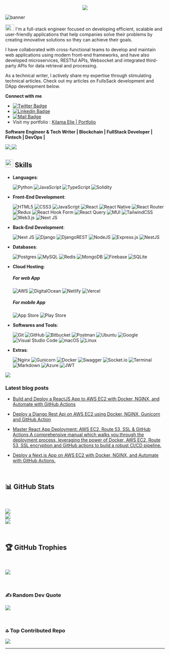 
<p align="center">
  <a href="https://github.com/DenverCoder1/readme-typing-svg"><img src="https://readme-typing-svg.herokuapp.com?font=Time+New+Roman&color=white&size=25&center=true&vCenter=true&width=600&height=100&lines=Startup+Enthusiast..&hearts;++;Full-Stack+Developer,;Tech+writer/Researcher,;Love+to+learn+new+stuffs."></a>
<br>

</p>

![banner](https://res.cloudinary.com/dwz5lx2k7/image/upload/v1702919814/portfolio/Kilama_Banner_Linkedin_banner_rpf550.webp)

<img src="https://user-images.githubusercontent.com/1303154/88677602-1635ba80-d120-11ea-84d8-d263ba5fc3c0.gif" height='20px' width="28px" alt="hi"> I'm a full-stack engineer focused on developing efficient, scalable and user-friendly applications that help companies solve their problems by creating innovative solutions so they can achieve their goals.

 I have collaborated with cross-functional teams to develop and maintain web applications using modern front-end frameworks, and have also developed microservices, RESTful APIs, Websocket and integrated third-party APIs for data retrieval and processing.

As a technical writer, I actively share my expertise through stimulating technical articles. Check out my articles on FullsSack development and DApp development below.

 <b>Connect with me</b>
 - [![Twitter Badge](https://img.shields.io/badge/-@kilamaelie-1ca0f1?style=flat&labelColor=1ca0f1&logo=twitter&logoColor=white&link=https://twitter.com/kilamaelie)](https://twitter.com/kilamaelie)
 - [![Linkedin Badge](https://img.shields.io/badge/-kilamaelie-0e76a8?style=flat&labelColor=0e76a8&logo=linkedin&logoColor=white)](https://www.linkedin.com/in/kilamaelie/)
 - [![Mail Badge](https://img.shields.io/badge/-elijahkilama-c0392b?style=flat&labelColor=c0392b&logo=gmail&logoColor=white)](mailto:elijahkilama14@gmail.com)
 -  Visit my portfolio : [Kilama Elie | Portfolio ](https://kilamaelie.com)

 <b>Software Engineer & Tech Writer | Blockchain | FullStack Developer | Fintech | DevOps |</b>

 <a href="https://drive.google.com/file/d/1kY5LeTVWFyyiLpwLHHxWH8ogRHZXwG9n/view?usp=sharing" target="_blank">
   <img src="https://img.shields.io/badge/-RESUME-white?logo=dialogflow&style=for-the-badge">
</a>
<a href="https://kilamaelie.com/" target="_blank">
   <img src="https://img.shields.io/badge/-PORTFOLIO-black?logo=dialogflow&style=for-the-badge">
</a>

  
## <img src="https://media2.giphy.com/media/QssGEmpkyEOhBCb7e1/giphy.gif?cid=ecf05e47a0n3gi1bfqntqmob8g9aid1oyj2wr3ds3mg700bl&rid=giphy.gif" width ="25"> <b>Skills</b>

<p align="center">

- **Languages**:
  
   ![Python](https://img.shields.io/badge/Python%20-%2314354C.svg?style=for-the-badge&logo=python&logoColor=white)
   ![JavaScript](https://img.shields.io/badge/javascript-%23323330.svg?style=for-the-badge&logo=javascript&logoColor=%23F7DF1E)
   ![TypeScript](https://img.shields.io/badge/typescript-%23007ACC.svg?style=for-the-badge&logo=typescript&logoColor=white)
   ![Solidity](https://img.shields.io/badge/Solidity-%23363636.svg?style=for-the-badge&logo=solidity&logoColor=white)

- **Front-End Development**:

  ![HTML5](https://img.shields.io/badge/HTML5%20-%23E34F26.svg?style=for-the-badge&logo=html5&logoColor=white)
  ![CSS3](https://img.shields.io/badge/CSS%20-%231572B6.svg?style=for-the-badge&logo=css3&logoColor=white)
  ![JavaScript](https://img.shields.io/badge/JavaScript%20-%23F7DF1E.svg?style=for-the-badge&logo=javascript&logoColor=black)
  ![React](https://img.shields.io/badge/react-%2320232a.svg?style=for-the-badge&logo=react&logoColor=%2361DAFB)
  ![React Native](https://img.shields.io/badge/react_native-%2320232a.svg?style=for-the-badge&logo=react&logoColor=%2361DAFB)
  ![React Router](https://img.shields.io/badge/React_Router-CA4245?style=for-the-badge&logo=react-router&logoColor=white)
  ![Redux](https://img.shields.io/badge/redux-%23593d88.svg?style=for-the-badge&logo=redux&logoColor=white)
  ![React Hook Form](https://img.shields.io/badge/React%20Hook%20Form-%23EC5990.svg?style=for-the-badge&logo=reacthookform&logoColor=white)
  ![React Query](https://img.shields.io/badge/-React%20Query-FF4154?style=for-the-badge&logo=react%20query&logoColor=white)
  ![MUI](https://img.shields.io/badge/MUI-%230081CB.svg?style=for-the-badge&logo=mui&logoColor=white)
  ![TailwindCSS](https://img.shields.io/badge/tailwindcss-%2338B2AC.svg?style=for-the-badge&logo=tailwind-css&logoColor=white)
  ![Web3.js](https://img.shields.io/badge/web3.js-F16822?style=for-the-badge&logo=web3.js&logoColor=white)
  ![Next JS](https://img.shields.io/badge/Next-black?style=for-the-badge&logo=next.js&logoColor=white)

- **Back-End Development**:

  ![Next JS](https://img.shields.io/badge/Next-black?style=for-the-badge&logo=next.js&logoColor=white)
  ![Django](https://img.shields.io/badge/django-%23092E20.svg?style=for-the-badge&logo=django&logoColor=white)
  ![DjangoREST](https://img.shields.io/badge/DJANGO-REST-ff1709?style=for-the-badge&logo=django&logoColor=white&color=ff1709&labelColor=gray)
  ![NodeJS](https://img.shields.io/badge/node.js-6DA55F?style=for-the-badge&logo=node.js&logoColor=white)
  ![Express.js](https://img.shields.io/badge/express.js-%23404d59.svg?style=for-the-badge&logo=express&logoColor=%2361DAFB)
  ![NestJS](https://img.shields.io/badge/nestjs-%23E0234E.svg?style=for-the-badge&logo=nestjs&logoColor=white)

- **Databases**:

  ![Postgres](https://img.shields.io/badge/postgres-%23316192.svg?style=for-the-badge&logo=postgresql&logoColor=white)
  ![MySQL](https://img.shields.io/badge/mysql-%2300f.svg?style=for-the-badge&logo=mysql&logoColor=white)
  ![Redis](https://img.shields.io/badge/redis-%23DD0031.svg?style=for-the-badge&logo=redis&logoColor=white)
  ![MongoDB](https://img.shields.io/badge/MongoDB-%234ea94b.svg?style=for-the-badge&logo=mongodb&logoColor=white)
  ![Firebase](https://img.shields.io/badge/firebase-%23039BE5.svg?style=for-the-badge&logo=firebase)
  ![SQLite](https://img.shields.io/badge/sqlite-%2307405e.svg?style=for-the-badge&logo=sqlite&logoColor=white)
  
- **Cloud Hosting**:

  ##### For web App
  ![AWS](https://img.shields.io/badge/AWS-%23FF9900.svg?style=for-the-badge&logo=amazon-aws&logoColor=white)
  ![DigitalOcean](https://img.shields.io/badge/DigitalOcean-%230167ff.svg?style=for-the-badge&logo=digitalOcean&logoColor=white)
  ![Netlify](https://img.shields.io/badge/netlify-%23000000.svg?style=for-the-badge&logo=netlify&logoColor=#00C7B7)
  ![Vercel](https://img.shields.io/badge/vercel-%23000000.svg?style=for-the-badge&logo=vercel&logoColor=white)
  
  ##### For mobile App
  
  ![App Store](https://img.shields.io/badge/App_Store-0D96F6?style=for-the-badge&logo=app-store&logoColor=white)
  ![Play Store](https://img.shields.io/badge/Google_Play-414141?style=for-the-badge&logo=google-play&logoColor=white)

- **Softwares and Tools**:

  ![Git](https://img.shields.io/badge/git-%23F05033.svg?style=for-the-badge&logo=git&logoColor=white)
  ![GitHub](https://img.shields.io/badge/github-%23121011.svg?style=for-the-badge&logo=github&logoColor=white)
  ![Bitbucket](https://img.shields.io/badge/bitbucket-%230047B3.svg?style=for-the-badge&logo=bitbucket&logoColor=white)
  ![Postman](https://img.shields.io/badge/Postman-FF6C37?style=for-the-badge&logo=postman&logoColor=white)
  ![Ubuntu](https://img.shields.io/badge/Ubuntu-E95420?style=for-the-badge&logo=ubuntu&logoColor=white)
  ![Google](https://img.shields.io/badge/google-%234285F4.svg?style=for-the-badge&logo=google&logoColor=white)
  ![Visual Studio Code](https://img.shields.io/badge/Visual%20Studio%20Code-0078d7.svg?style=for-the-badge&logo=visual-studio-code&logoColor=white)
  ![macOS](https://img.shields.io/badge/mac%20os-000000?style=for-the-badge&logo=macos&logoColor=F0F0F0)
  ![Linux](https://img.shields.io/badge/Linux-FCC624?style=for-the-badge&logo=linux&logoColor=black)

- **Extras**:

  ![Nginx](https://img.shields.io/badge/nginx-%23009639.svg?style=for-the-badge&logo=nginx&logoColor=white)
  ![Gunicorn](https://img.shields.io/badge/gunicorn-%298729.svg?style=for-the-badge&logo=gunicorn&logoColor=white)
  ![Docker](https://img.shields.io/badge/docker-%230db7ed.svg?style=for-the-badge&logo=docker&logoColor=white)
  ![Swagger](https://img.shields.io/badge/-Swagger-%23Clojure?style=for-the-badge&logo=swagger&logoColor=white)
  ![Socket.io](https://img.shields.io/badge/Socket.io-black?style=for-the-badge&logo=socket.io&badgeColor=010101)
  ![Terminal](https://img.shields.io/badge/Terminal-%23054020?style=for-the-badge&logo=gnu-bash&logoColor=white)
  ![Markdown](https://img.shields.io/badge/markdown-%23000000.svg?style=for-the-badge&logo=markdown&logoColor=white)
  ![Azure](https://img.shields.io/badge/azure-%230072C6.svg?style=for-the-badge&logo=azure-devops&logoColor=white)
  ![JWT](https://img.shields.io/badge/JWT-black?style=for-the-badge&logo=JSON%20web%20tokens)

<img src="https://user-images.githubusercontent.com/73097560/115834477-dbab4500-a447-11eb-908a-139a6edaec5c.gif">


### Latest blog posts

- [Build and Deploy a ReactJS App to AWS EC2 with Docker, NGINX, and Automate with GitHub Actions](https://medium.com/@kilamaelie/build-and-deploy-a-reactjs-app-to-aws-ec2-with-docker-nginx-and-automate-with-github-actions-d8c57fb47967)

- [Deploy a Django Rest Api on AWS EC2 using Docker, NGINX, Gunicorn and GitHub Action](https://medium.com/@kilamaelie/deploy-a-django-rest-api-on-aws-ec2-using-docker-nginx-gunicorn-and-github-action-1d3b41f3bfdc)
  
- [Master React App Deployment: AWS EC2, Route 53, SSL & GitHub Actions,A comprehensive manual which walks you through the deployment process, leveraging the power of Docker, AWS EC2, Route 53, SSL encryption and GitHub actions to build a robust CI/CD pipeline.](https://www.patreon.com/kilamaelie/shop/master-react-app-deployment-aws-ec2-53-1089307?utm_medium=clipboard_copy&utm_source=copyLink&utm_campaign=productshare_fan&utm_content=join_link)

- [Deploy a Next.js App on AWS EC2 with Docker, NGINX, and Automate with GitHub Actions.](https://medium.com/@kilamaelie/deploy-a-next-js-app-on-aws-ec2-with-docker-nginx-and-automate-with-github-actions-05a879d1a81b)

<br>

##  📊 GitHub Stats

<br>

![](https://github-readme-stats.vercel.app/api?username=kilamaelie&theme=dracula&hide_border=false&include_all_commits=true&count_private=true)<br/>
![](https://github-readme-streak-stats.herokuapp.com/?user=kilamaelie&theme=dracula&hide_border=false)<br/>
![](https://github-readme-stats.vercel.app/api/top-langs/?username=kilamaelie&theme=dracula&hide_border=false&include_all_commits=true&count_private=true&layout=compact)

<br>

##  🏆 GitHub Trophies

<br>

![](https://github-profile-trophy.vercel.app/?username=kilamaelie&theme=radical&no-frame=false&no-bg=true&margin-w=4)

<br>

###  ✍️ Random Dev Quote

![](https://quotes-github-readme.vercel.app/api?type=horizontal&theme=radical)

<br>

### 🔝 Top Contributed Repo

![](https://github-contributor-stats.vercel.app/api?username=kilamaelie&limit=5&theme=dark&combine_all_yearly_contributions=true)

---





